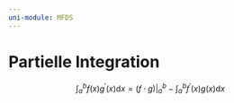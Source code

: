 ```yaml
---
uni-module: MFDS
---
```


# Partielle Integration

$$
\begin{equation}
\int_{a}^{b} f(x) g^{\prime}(x) \mathrm{d} x=\left.(f \cdot g)\right|_{a} ^{b}-\int_{a}^{b} f^{\prime}(x) g(x) \mathrm{d} x
\end{equation}
$$
